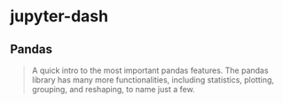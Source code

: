# jupyter-dash
## Pandas
> A quick intro to the most important pandas features. The pandas library has many more functionalities, including statistics, plotting, grouping, and reshaping, to name just a few.

